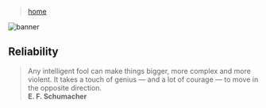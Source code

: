 > [home](../)

![banner](/computing/photos/banner.png)

## Reliability

> Any intelligent fool can make things bigger, more complex and more violent.  It takes a touch of genius — and a lot of courage — to move in the opposite direction.  
> **E. F. Schumacher**

